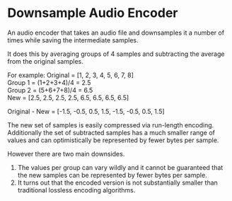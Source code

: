 # Downsample Audio Encoder

An audio encoder that takes an audio file and downsamples it a number of times while saving the intermediate samples.

It does this by averaging groups of 4 samples and subtracting the average from the original samples.

For example:
Original   = [1, 2, 3, 4, 5, 6, 7, 8]  
Group 1    = (1+2+3+4)/4 = 2.5  
Group 2    = (5+6+7+8)/4 = 6.5  
New        = [2.5, 2.5, 2.5, 2.5, 6.5, 6.5, 6.5, 6.5]  

Original - New = [-1.5, -0.5, 0.5, 1.5, -1.5, -0.5, 0.5, 1.5]

The new set of samples is easily compressed via run-length encoding.
Additionally the set of subtracted samples has a much smaller range of values and can optimistically be represented by fewer bytes per sample.

However there are two main downsides.
1. The values per group can vary wildly and it cannot be guaranteed that the new samples can be represented by fewer bytes per sample.
2. It turns out that the encoded version is not substantially smaller than traditional lossless encoding algorithms.
